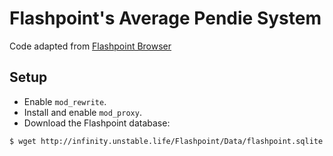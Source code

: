 # Flashpoint's Average Pendie System
Code adapted from [Flashpoint Browser](https://github.com/FlashpointProject/FlashpointBrowser)

## Setup

* Enable `mod_rewrite`.
* Install and enable `mod_proxy`.
* Download the Flashpoint database:

`$ wget http://infinity.unstable.life/Flashpoint/Data/flashpoint.sqlite`
